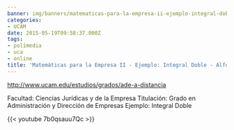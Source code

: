 ```yaml
---
banner: img/banners/matematicas-para-la-empresa-ii-ejemplo-integral-doble-alfonso-rosa.jpg
categories:
- UCAM
date: 2015-05-19T09:58:37.000Z
tags:
- polimedia
- uca
- online
title: 'Matemáticas para la Empresa II - Ejemplo: Integral Doble - Alfonso Rosa'
---
```


http://www.ucam.edu/estudios/grados/ade-a-distancia

Facultad: Ciencias Jurídicas y de la Empresa
Titulación: Grado en Administración y Dirección de Empresas
 Ejemplo: Integral Doble

{{< youtube 7b0qsauu7Qc >}}

